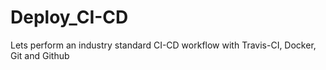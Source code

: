 # Deploy_CI-CD
Lets perform an industry standard CI-CD workflow with Travis-CI, Docker, Git and Github
